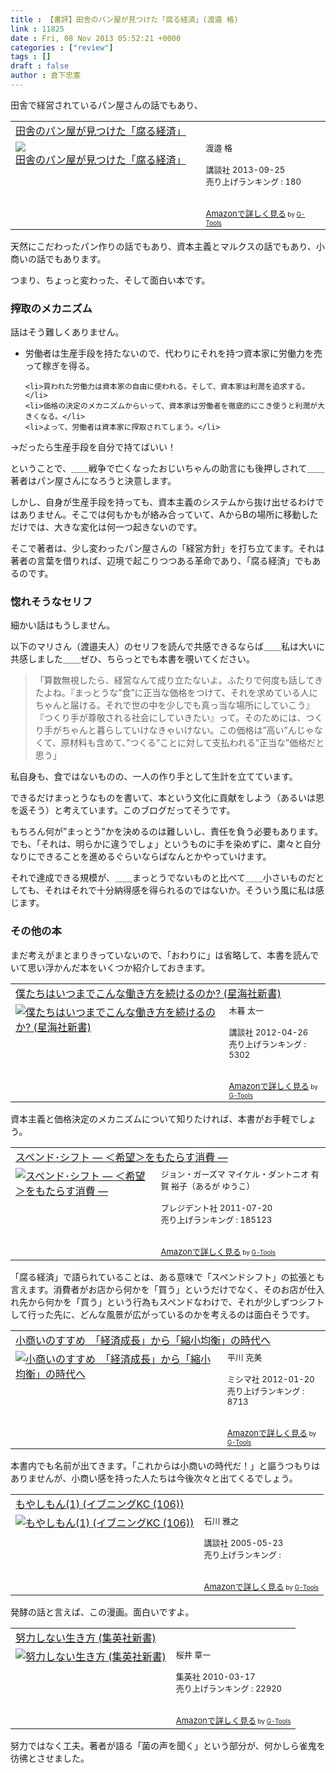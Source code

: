 ```yaml
---
title : 【書評】田舎のパン屋が見つけた「腐る経済」(渡邉 格)
link : 11825
date : Fri, 08 Nov 2013 05:52:21 +0000
categories : ["review"]
tags : []
draft : false
author : 倉下忠憲
---
```


田舎で経営されているパン屋さんの話でもあり、

<table  border="0" cellpadding="5"><tr><td colspan="2"><a href="http://www.amazon.co.jp/%E7%94%B0%E8%88%8E%E3%81%AE%E3%83%91%E3%83%B3%E5%B1%8B%E3%81%8C%E8%A6%8B%E3%81%A4%E3%81%91%E3%81%9F%E3%80%8C%E8%85%90%E3%82%8B%E7%B5%8C%E6%B8%88%E3%80%8D-%E6%B8%A1%E9%82%89-%E6%A0%BC/dp/4062183897%3FSubscriptionId%3D15SMZCTB9V8NGR2TW082%26tag%3Drashita1000-22%26linkCode%3Dxm2%26camp%3D2025%26creative%3D165953%26creativeASIN%3D4062183897" target="_top">田舎のパン屋が見つけた「腐る経済」</a><img src="http://www.assoc-amazon.jp/e/ir?t=rashita1000-22&l=ur2&o=9" width="1" height="1" style="border: none;" alt="" /></td></tr><tr><td valign="top"><a href="http://www.amazon.co.jp/%E7%94%B0%E8%88%8E%E3%81%AE%E3%83%91%E3%83%B3%E5%B1%8B%E3%81%8C%E8%A6%8B%E3%81%A4%E3%81%91%E3%81%9F%E3%80%8C%E8%85%90%E3%82%8B%E7%B5%8C%E6%B8%88%E3%80%8D-%E6%B8%A1%E9%82%89-%E6%A0%BC/dp/4062183897%3FSubscriptionId%3D15SMZCTB9V8NGR2TW082%26tag%3Drashita1000-22%26linkCode%3Dxm2%26camp%3D2025%26creative%3D165953%26creativeASIN%3D4062183897" target="_top"><img src="http://ecx.images-amazon.com/images/I/51zs2xmntNL._SL160_.jpg" border="0" alt="田舎のパン屋が見つけた「腐る経済」" /></a></td><td valign="top"><font size="-1">渡邉 格 <br /><br />講談社  2013-09-25<br />売り上げランキング : 180<br /><br /><br /><a href="http://www.amazon.co.jp/%E7%94%B0%E8%88%8E%E3%81%AE%E3%83%91%E3%83%B3%E5%B1%8B%E3%81%8C%E8%A6%8B%E3%81%A4%E3%81%91%E3%81%9F%E3%80%8C%E8%85%90%E3%82%8B%E7%B5%8C%E6%B8%88%E3%80%8D-%E6%B8%A1%E9%82%89-%E6%A0%BC/dp/4062183897%3FSubscriptionId%3D15SMZCTB9V8NGR2TW082%26tag%3Drashita1000-22%26linkCode%3Dxm2%26camp%3D2025%26creative%3D165953%26creativeASIN%3D4062183897" target="_top">Amazonで詳しく見る</a></font><font size="-2"> by <a href="http://www.goodpic.com/mt/aws/index.html" >G-Tools</a></font></td></tr></table>

天然にこだわったパン作りの話でもあり、資本主義とマルクスの話でもあり、小商いの話でもあります。

つまり、ちょっと変わった、そして面白い本です。

<H3>搾取のメカニズム</H3>話はそう難しくありません。

<ul>
	<li>労働者は生産手段を持たないので、代わりにそれを持つ資本家に労働力を売って稼ぎを得る。</li>

	<li>買われた労働力は資本家の自由に使われる。そして、資本家は利潤を追求する。</li>
	<li>価格の決定のメカニズムからいって、資本家は労働者を徹底的にこき使うと利潤が大きくなる。</li>
	<li>よって、労働者は資本家に搾取されてしまう。</li>
</ul>

→だったら生産手段を自分で持てばいい！

ということで、＿＿戦争で亡くなったおじいちゃんの助言にも後押しされて＿＿著者はパン屋さんになろうと決意します。

しかし、自身が生産手段を持っても、資本主義のシステムから抜け出せるわけではありません。そこでは何もかもが絡み合っていて、AからBの場所に移動しただけでは、大きな変化は何一つ起きないのです。

そこで著者は、少し変わったパン屋さんの「経営方針」を打ち立てます。それは著者の言葉を借りれば、辺境で起こりつつある革命であり、「腐る経済」でもあるのです。

<H3>惚れそうなセリフ</H3>細かい話はもうしません。

以下のマリさん（渡邉夫人）のセリフを読んで共感できるならば＿＿私は大いに共感しました＿＿ぜひ、ちらっとでも本書を覗いてください。

<blockquote>
「算数無視したら、経営なんて成り立たないよ。ふたりで何度も話してきたよね。『まっとうな”食”に正当な価格をつけて、それを求めている人にちゃんと届ける。それで世の中を少しでも真っ当な場所にしていこう』『つくり手が尊敬される社会にしていきたい』って。そのためには、つくり手がちゃんと暮らしていけなきゃいけない。この価格は”高い”んじゃなくて、原材料も含めて、”つくる”ことに対して支払われる”正当な”価格だと思う」
</blockquote>

私自身も、食ではないものの、一人の作り手として生計を立てています。

できるだけまっとうなものを書いて、本という文化に貢献をしよう（あるいは恩を返そう）と考えています。このブログだってそうです。

もちろん何が”まっとう”かを決めるのは難しいし、責任を負う必要もあります。でも、「それは、明らかに違うでしょ」というものに手を染めずに、粛々と自分なりにできることを進めるぐらいならばなんとかやっていけます。

それで達成できる規模が、＿＿まっとうでないものと比べて＿＿小さいものだとしても、それはそれで十分納得感を得られるのではないか。そういう風に私は感じます。

<H3>その他の本</H3>まだ考えがまとまりきっていないので、「おわりに」は省略して、本書を読んでいて思い浮かんだ本をいくつか紹介しておきます。

<table  border="0" cellpadding="5"><tr><td colspan="2"><a href="http://www.amazon.co.jp/%E5%83%95%E3%81%9F%E3%81%A1%E3%81%AF%E3%81%84%E3%81%A4%E3%81%BE%E3%81%A7%E3%81%93%E3%82%93%E3%81%AA%E5%83%8D%E3%81%8D%E6%96%B9%E3%82%92%E7%B6%9A%E3%81%91%E3%82%8B%E3%81%AE%E3%81%8B-%E6%98%9F%E6%B5%B7%E7%A4%BE%E6%96%B0%E6%9B%B8-%E6%9C%A8%E6%9A%AE-%E5%A4%AA%E4%B8%80/dp/406138516X%3FSubscriptionId%3D15SMZCTB9V8NGR2TW082%26tag%3Drashita1000-22%26linkCode%3Dxm2%26camp%3D2025%26creative%3D165953%26creativeASIN%3D406138516X" target="_top">僕たちはいつまでこんな働き方を続けるのか? (星海社新書)</a><img src="http://www.assoc-amazon.jp/e/ir?t=rashita1000-22&l=ur2&o=9" width="1" height="1" style="border: none;" alt="" /></td></tr><tr><td valign="top"><a href="http://www.amazon.co.jp/%E5%83%95%E3%81%9F%E3%81%A1%E3%81%AF%E3%81%84%E3%81%A4%E3%81%BE%E3%81%A7%E3%81%93%E3%82%93%E3%81%AA%E5%83%8D%E3%81%8D%E6%96%B9%E3%82%92%E7%B6%9A%E3%81%91%E3%82%8B%E3%81%AE%E3%81%8B-%E6%98%9F%E6%B5%B7%E7%A4%BE%E6%96%B0%E6%9B%B8-%E6%9C%A8%E6%9A%AE-%E5%A4%AA%E4%B8%80/dp/406138516X%3FSubscriptionId%3D15SMZCTB9V8NGR2TW082%26tag%3Drashita1000-22%26linkCode%3Dxm2%26camp%3D2025%26creative%3D165953%26creativeASIN%3D406138516X" target="_top"><img src="http://ecx.images-amazon.com/images/I/31q6iZ3dciL._SL160_.jpg" border="0" alt="僕たちはいつまでこんな働き方を続けるのか? (星海社新書)" /></a></td><td valign="top"><font size="-1">木暮 太一 <br /><br />講談社  2012-04-26<br />売り上げランキング : 5302<br /><br /><br /><a href="http://www.amazon.co.jp/%E5%83%95%E3%81%9F%E3%81%A1%E3%81%AF%E3%81%84%E3%81%A4%E3%81%BE%E3%81%A7%E3%81%93%E3%82%93%E3%81%AA%E5%83%8D%E3%81%8D%E6%96%B9%E3%82%92%E7%B6%9A%E3%81%91%E3%82%8B%E3%81%AE%E3%81%8B-%E6%98%9F%E6%B5%B7%E7%A4%BE%E6%96%B0%E6%9B%B8-%E6%9C%A8%E6%9A%AE-%E5%A4%AA%E4%B8%80/dp/406138516X%3FSubscriptionId%3D15SMZCTB9V8NGR2TW082%26tag%3Drashita1000-22%26linkCode%3Dxm2%26camp%3D2025%26creative%3D165953%26creativeASIN%3D406138516X" target="_top">Amazonで詳しく見る</a></font><font size="-2"> by <a href="http://www.goodpic.com/mt/aws/index.html" >G-Tools</a></font></td></tr></table>

資本主義と価格決定のメカニズムについて知りたければ、本書がお手軽でしょう。

<table  border="0" cellpadding="5"><tr><td colspan="2"><a href="http://www.amazon.co.jp/%E3%82%B9%E3%83%9A%E3%83%B3%E3%83%89%EF%BD%A5%E3%82%B7%E3%83%95%E3%83%88-%E2%80%95-%EF%BC%9C%E5%B8%8C%E6%9C%9B%EF%BC%9E%E3%82%92%E3%82%82%E3%81%9F%E3%82%89%E3%81%99%E6%B6%88%E8%B2%BB-%E3%82%B8%E3%83%A7%E3%83%B3%E3%83%BB%E3%82%AC%E3%83%BC%E3%82%BA%E3%83%9E/dp/4833419661%3FSubscriptionId%3D15SMZCTB9V8NGR2TW082%26tag%3Drashita1000-22%26linkCode%3Dxm2%26camp%3D2025%26creative%3D165953%26creativeASIN%3D4833419661" target="_top">スペンド･シフト ― ＜希望＞をもたらす消費 ―</a><img src="http://www.assoc-amazon.jp/e/ir?t=rashita1000-22&l=ur2&o=9" width="1" height="1" style="border: none;" alt="" /></td></tr><tr><td valign="top"><a href="http://www.amazon.co.jp/%E3%82%B9%E3%83%9A%E3%83%B3%E3%83%89%EF%BD%A5%E3%82%B7%E3%83%95%E3%83%88-%E2%80%95-%EF%BC%9C%E5%B8%8C%E6%9C%9B%EF%BC%9E%E3%82%92%E3%82%82%E3%81%9F%E3%82%89%E3%81%99%E6%B6%88%E8%B2%BB-%E3%82%B8%E3%83%A7%E3%83%B3%E3%83%BB%E3%82%AC%E3%83%BC%E3%82%BA%E3%83%9E/dp/4833419661%3FSubscriptionId%3D15SMZCTB9V8NGR2TW082%26tag%3Drashita1000-22%26linkCode%3Dxm2%26camp%3D2025%26creative%3D165953%26creativeASIN%3D4833419661" target="_top"><img src="http://ecx.images-amazon.com/images/I/51h893xzX2L._SL160_.jpg" border="0" alt="スペンド･シフト ― ＜希望＞をもたらす消費 ―" /></a></td><td valign="top"><font size="-1">ジョン・ガーズマ マイケル・ダントニオ 有賀 裕子（あるが ゆうこ） <br /><br />プレジデント社  2011-07-20<br />売り上げランキング : 185123<br /><br /><br /><a href="http://www.amazon.co.jp/%E3%82%B9%E3%83%9A%E3%83%B3%E3%83%89%EF%BD%A5%E3%82%B7%E3%83%95%E3%83%88-%E2%80%95-%EF%BC%9C%E5%B8%8C%E6%9C%9B%EF%BC%9E%E3%82%92%E3%82%82%E3%81%9F%E3%82%89%E3%81%99%E6%B6%88%E8%B2%BB-%E3%82%B8%E3%83%A7%E3%83%B3%E3%83%BB%E3%82%AC%E3%83%BC%E3%82%BA%E3%83%9E/dp/4833419661%3FSubscriptionId%3D15SMZCTB9V8NGR2TW082%26tag%3Drashita1000-22%26linkCode%3Dxm2%26camp%3D2025%26creative%3D165953%26creativeASIN%3D4833419661" target="_top">Amazonで詳しく見る</a></font><font size="-2"> by <a href="http://www.goodpic.com/mt/aws/index.html" >G-Tools</a></font></td></tr></table>

「腐る経済」で語られていることは、ある意味で「スペンドシフト」の拡張とも言えます。消費者がお店から何かを「買う」というだけでなく、そのお店が仕入れ先から何かを「買う」という行為もスペンドなわけで、それが少しずつシフトして行った先に、どんな風景が広がっているのかを考えるのは面白そうです。

<table  border="0" cellpadding="5"><tr><td colspan="2"><a href="http://www.amazon.co.jp/%E5%B0%8F%E5%95%86%E3%81%84%E3%81%AE%E3%81%99%E3%81%99%E3%82%81-%E3%80%8C%E7%B5%8C%E6%B8%88%E6%88%90%E9%95%B7%E3%80%8D%E3%81%8B%E3%82%89%E3%80%8C%E7%B8%AE%E5%B0%8F%E5%9D%87%E8%A1%A1%E3%80%8D%E3%81%AE%E6%99%82%E4%BB%A3%E3%81%B8-%E5%B9%B3%E5%B7%9D-%E5%85%8B%E7%BE%8E/dp/4903908321%3FSubscriptionId%3D15SMZCTB9V8NGR2TW082%26tag%3Drashita1000-22%26linkCode%3Dxm2%26camp%3D2025%26creative%3D165953%26creativeASIN%3D4903908321" target="_top">小商いのすすめ　「経済成長」から「縮小均衡」の時代へ</a><img src="http://www.assoc-amazon.jp/e/ir?t=rashita1000-22&l=ur2&o=9" width="1" height="1" style="border: none;" alt="" /></td></tr><tr><td valign="top"><a href="http://www.amazon.co.jp/%E5%B0%8F%E5%95%86%E3%81%84%E3%81%AE%E3%81%99%E3%81%99%E3%82%81-%E3%80%8C%E7%B5%8C%E6%B8%88%E6%88%90%E9%95%B7%E3%80%8D%E3%81%8B%E3%82%89%E3%80%8C%E7%B8%AE%E5%B0%8F%E5%9D%87%E8%A1%A1%E3%80%8D%E3%81%AE%E6%99%82%E4%BB%A3%E3%81%B8-%E5%B9%B3%E5%B7%9D-%E5%85%8B%E7%BE%8E/dp/4903908321%3FSubscriptionId%3D15SMZCTB9V8NGR2TW082%26tag%3Drashita1000-22%26linkCode%3Dxm2%26camp%3D2025%26creative%3D165953%26creativeASIN%3D4903908321" target="_top"><img src="http://ecx.images-amazon.com/images/I/41LfkcAehKL._SL160_.jpg" border="0" alt="小商いのすすめ　「経済成長」から「縮小均衡」の時代へ" /></a></td><td valign="top"><font size="-1">平川 克美 <br /><br />ミシマ社  2012-01-20<br />売り上げランキング : 8713<br /><br /><br /><a href="http://www.amazon.co.jp/%E5%B0%8F%E5%95%86%E3%81%84%E3%81%AE%E3%81%99%E3%81%99%E3%82%81-%E3%80%8C%E7%B5%8C%E6%B8%88%E6%88%90%E9%95%B7%E3%80%8D%E3%81%8B%E3%82%89%E3%80%8C%E7%B8%AE%E5%B0%8F%E5%9D%87%E8%A1%A1%E3%80%8D%E3%81%AE%E6%99%82%E4%BB%A3%E3%81%B8-%E5%B9%B3%E5%B7%9D-%E5%85%8B%E7%BE%8E/dp/4903908321%3FSubscriptionId%3D15SMZCTB9V8NGR2TW082%26tag%3Drashita1000-22%26linkCode%3Dxm2%26camp%3D2025%26creative%3D165953%26creativeASIN%3D4903908321" target="_top">Amazonで詳しく見る</a></font><font size="-2"> by <a href="http://www.goodpic.com/mt/aws/index.html" >G-Tools</a></font></td></tr></table>

本書内でも名前が出てきます。「これからは小商いの時代だ！」と謳うつもりはありませんが、小商い感を持った人たちは今後次々と出てくるでしょう。

<table  border="0" cellpadding="5"><tr><td colspan="2"><a href="http://www.amazon.co.jp/%E3%82%82%E3%82%84%E3%81%97%E3%82%82%E3%82%93-%E3%82%A4%E3%83%96%E3%83%8B%E3%83%B3%E3%82%B0KC-106-%E7%9F%B3%E5%B7%9D-%E9%9B%85%E4%B9%8B/dp/4063521060%3FSubscriptionId%3D15SMZCTB9V8NGR2TW082%26tag%3Drashita1000-22%26linkCode%3Dxm2%26camp%3D2025%26creative%3D165953%26creativeASIN%3D4063521060" target="_top">もやしもん(1) (イブニングKC (106))</a><img src="http://www.assoc-amazon.jp/e/ir?t=rashita1000-22&l=ur2&o=9" width="1" height="1" style="border: none;" alt="" /></td></tr><tr><td valign="top"><a href="http://www.amazon.co.jp/%E3%82%82%E3%82%84%E3%81%97%E3%82%82%E3%82%93-%E3%82%A4%E3%83%96%E3%83%8B%E3%83%B3%E3%82%B0KC-106-%E7%9F%B3%E5%B7%9D-%E9%9B%85%E4%B9%8B/dp/4063521060%3FSubscriptionId%3D15SMZCTB9V8NGR2TW082%26tag%3Drashita1000-22%26linkCode%3Dxm2%26camp%3D2025%26creative%3D165953%26creativeASIN%3D4063521060" target="_top"><img src="http://ecx.images-amazon.com/images/I/51GAQ51VDPL._SL160_.jpg" border="0" alt="もやしもん(1) (イブニングKC (106))" /></a></td><td valign="top"><font size="-1">石川 雅之 <br /><br />講談社  2005-05-23<br />売り上げランキング : <br /><br /><br /><a href="http://www.amazon.co.jp/%E3%82%82%E3%82%84%E3%81%97%E3%82%82%E3%82%93-%E3%82%A4%E3%83%96%E3%83%8B%E3%83%B3%E3%82%B0KC-106-%E7%9F%B3%E5%B7%9D-%E9%9B%85%E4%B9%8B/dp/4063521060%3FSubscriptionId%3D15SMZCTB9V8NGR2TW082%26tag%3Drashita1000-22%26linkCode%3Dxm2%26camp%3D2025%26creative%3D165953%26creativeASIN%3D4063521060" target="_top">Amazonで詳しく見る</a></font><font size="-2"> by <a href="http://www.goodpic.com/mt/aws/index.html" >G-Tools</a></font></td></tr></table>

発酵の話と言えば、この漫画。面白いですよ。

<table  border="0" cellpadding="5"><tr><td colspan="2"><a href="http://www.amazon.co.jp/%E5%8A%AA%E5%8A%9B%E3%81%97%E3%81%AA%E3%81%84%E7%94%9F%E3%81%8D%E6%96%B9-%E9%9B%86%E8%8B%B1%E7%A4%BE%E6%96%B0%E6%9B%B8-%E6%A1%9C%E4%BA%95-%E7%AB%A0%E4%B8%80/dp/4087205347%3FSubscriptionId%3D15SMZCTB9V8NGR2TW082%26tag%3Drashita1000-22%26linkCode%3Dxm2%26camp%3D2025%26creative%3D165953%26creativeASIN%3D4087205347" target="_top">努力しない生き方 (集英社新書)</a><img src="http://www.assoc-amazon.jp/e/ir?t=rashita1000-22&l=ur2&o=9" width="1" height="1" style="border: none;" alt="" /></td></tr><tr><td valign="top"><a href="http://www.amazon.co.jp/%E5%8A%AA%E5%8A%9B%E3%81%97%E3%81%AA%E3%81%84%E7%94%9F%E3%81%8D%E6%96%B9-%E9%9B%86%E8%8B%B1%E7%A4%BE%E6%96%B0%E6%9B%B8-%E6%A1%9C%E4%BA%95-%E7%AB%A0%E4%B8%80/dp/4087205347%3FSubscriptionId%3D15SMZCTB9V8NGR2TW082%26tag%3Drashita1000-22%26linkCode%3Dxm2%26camp%3D2025%26creative%3D165953%26creativeASIN%3D4087205347" target="_top"><img src="http://ecx.images-amazon.com/images/I/419aeMxrU9L._SL160_.jpg" border="0" alt="努力しない生き方 (集英社新書)" /></a></td><td valign="top"><font size="-1">桜井 章一 <br /><br />集英社  2010-03-17<br />売り上げランキング : 22920<br /><br /><br /><a href="http://www.amazon.co.jp/%E5%8A%AA%E5%8A%9B%E3%81%97%E3%81%AA%E3%81%84%E7%94%9F%E3%81%8D%E6%96%B9-%E9%9B%86%E8%8B%B1%E7%A4%BE%E6%96%B0%E6%9B%B8-%E6%A1%9C%E4%BA%95-%E7%AB%A0%E4%B8%80/dp/4087205347%3FSubscriptionId%3D15SMZCTB9V8NGR2TW082%26tag%3Drashita1000-22%26linkCode%3Dxm2%26camp%3D2025%26creative%3D165953%26creativeASIN%3D4087205347" target="_top">Amazonで詳しく見る</a></font><font size="-2"> by <a href="http://www.goodpic.com/mt/aws/index.html" >G-Tools</a></font></td></tr></table>

努力ではなく工夫。著者が語る「菌の声を聞く」という部分が、何かしら雀鬼を彷彿とさせました。